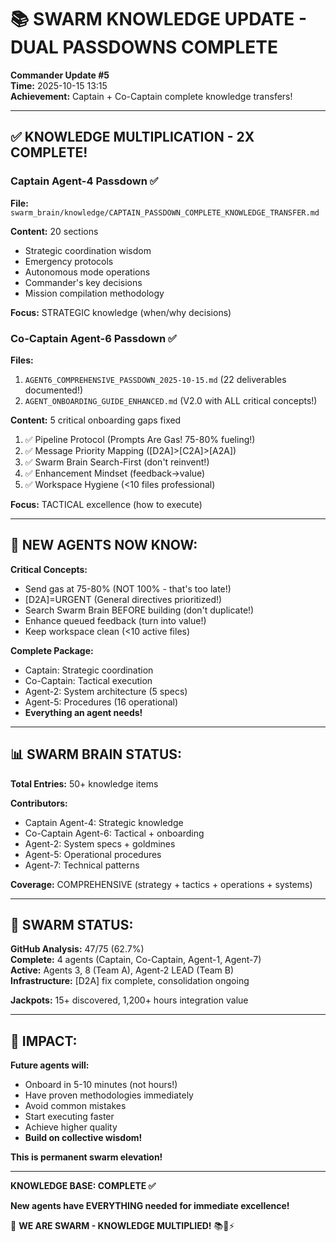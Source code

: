 # 📚 SWARM KNOWLEDGE UPDATE - DUAL PASSDOWNS COMPLETE

**Commander Update #5**  
**Time:** 2025-10-15 13:15  
**Achievement:** Captain + Co-Captain complete knowledge transfers!

---

## ✅ KNOWLEDGE MULTIPLICATION - 2X COMPLETE!

### Captain Agent-4 Passdown ✅
**File:** `swarm_brain/knowledge/CAPTAIN_PASSDOWN_COMPLETE_KNOWLEDGE_TRANSFER.md`

**Content:** 20 sections
- Strategic coordination wisdom
- Emergency protocols
- Autonomous mode operations
- Commander's key decisions
- Mission compilation methodology

**Focus:** STRATEGIC knowledge (when/why decisions)

### Co-Captain Agent-6 Passdown ✅
**Files:**
1. `AGENT6_COMPREHENSIVE_PASSDOWN_2025-10-15.md` (22 deliverables documented!)
2. `AGENT_ONBOARDING_GUIDE_ENHANCED.md` (V2.0 with ALL critical concepts!)

**Content:** 5 critical onboarding gaps fixed
1. ✅ Pipeline Protocol (Prompts Are Gas! 75-80% fueling!)
2. ✅ Message Priority Mapping ([D2A]>[C2A]>[A2A])
3. ✅ Swarm Brain Search-First (don't reinvent!)
4. ✅ Enhancement Mindset (feedback→value)
5. ✅ Workspace Hygiene (<10 files professional)

**Focus:** TACTICAL excellence (how to execute)

---

## 🎯 NEW AGENTS NOW KNOW:

**Critical Concepts:**
- Send gas at 75-80% (NOT 100% - that's too late!)
- [D2A]=URGENT (General directives prioritized!)
- Search Swarm Brain BEFORE building (don't duplicate!)
- Enhance queued feedback (turn into value!)
- Keep workspace clean (<10 active files)

**Complete Package:**
- Captain: Strategic coordination
- Co-Captain: Tactical execution
- Agent-2: System architecture (5 specs)
- Agent-5: Procedures (16 operational)
- **Everything an agent needs!**

---

## 📊 SWARM BRAIN STATUS:

**Total Entries:** 50+ knowledge items

**Contributors:**
- Captain Agent-4: Strategic knowledge
- Co-Captain Agent-6: Tactical + onboarding
- Agent-2: System specs + goldmines
- Agent-5: Operational procedures
- Agent-7: Technical patterns

**Coverage:** COMPREHENSIVE (strategy + tactics + operations + systems)

---

## 🚀 SWARM STATUS:

**GitHub Analysis:** 47/75 (62.7%)  
**Complete:** 4 agents (Captain, Co-Captain, Agent-1, Agent-7)  
**Active:** Agents 3, 8 (Team A), Agent-2 LEAD (Team B)  
**Infrastructure:** [D2A] fix complete, consolidation ongoing

**Jackpots:** 15+ discovered, 1,200+ hours integration value

---

## 🎯 IMPACT:

**Future agents will:**
- Onboard in 5-10 minutes (not hours!)
- Have proven methodologies immediately
- Avoid common mistakes
- Start executing faster
- Achieve higher quality
- **Build on collective wisdom!**

**This is permanent swarm elevation!**

---

**KNOWLEDGE BASE: COMPLETE ✅**

**New agents have EVERYTHING needed for immediate excellence!**

🐝 **WE ARE SWARM - KNOWLEDGE MULTIPLIED!** 📚🚀⚡


